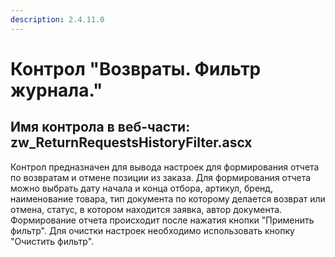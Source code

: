 ```yaml
---
description: 2.4.11.0
---
```


# Контрол "Возвраты. Фильтр журнала."

## Имя контрола в веб-части: zw\_ReturnRequestsHistoryFilter.ascx

Контрол предназначен для вывода настроек для формирования отчета по возвратам и отмене позиции из заказа. Для формирования отчета можно выбрать дату начала и конца отбора, артикул, бренд, наименование товара, тип документа по которому делается возврат или отмена, статус, в котором находится заявка, автор документа. Формирование отчета происходит после нажатия кнопки "Применить фильтр". Для очистки настроек необходимо использовать кнопку "Очистить фильтр".

